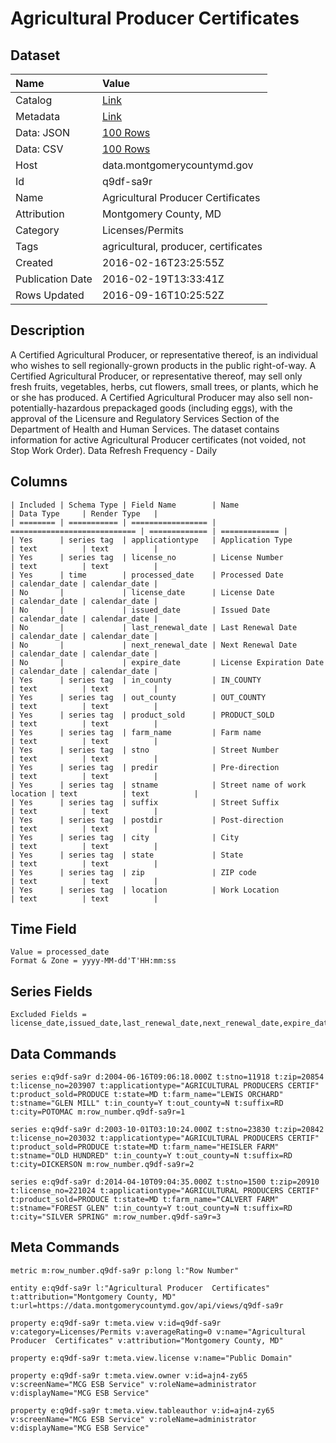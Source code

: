 # Agricultural Producer Certificates

## Dataset

| Name | Value |
| :--- | :---- |
| Catalog | [Link](https://catalog.data.gov/dataset/agricultural-producer-certificates) |
| Metadata | [Link](https://data.montgomerycountymd.gov/api/views/q9df-sa9r) |
| Data: JSON | [100 Rows](https://data.montgomerycountymd.gov/api/views/q9df-sa9r/rows.json?max_rows=100) |
| Data: CSV | [100 Rows](https://data.montgomerycountymd.gov/api/views/q9df-sa9r/rows.csv?max_rows=100) |
| Host | data.montgomerycountymd.gov |
| Id | q9df-sa9r |
| Name | Agricultural Producer Certificates |
| Attribution | Montgomery County, MD |
| Category | Licenses/Permits |
| Tags | agricultural, producer, certificates |
| Created | 2016-02-16T23:25:55Z |
| Publication Date | 2016-02-19T13:33:41Z |
| Rows Updated | 2016-09-16T10:25:52Z |

## Description

A Certified Agricultural Producer, or representative thereof, is an individual who wishes to sell regionally-grown products in the public right-of-way.  A Certified Agricultural Producer, or representative thereof, may sell only fresh fruits, vegetables, herbs, cut flowers, small trees, or plants, which he or she has produced. A Certified Agricultural Producer may also sell non-potentially-hazardous prepackaged goods (including eggs), with the approval of the Licensure and Regulatory Services Section of the Department of Health and Human Services.  The dataset contains information for active Agricultural Producer certificates (not voided, not Stop Work Order).
Data Refresh Frequency - Daily

## Columns

```ls
| Included | Schema Type | Field Name        | Name                         | Data Type     | Render Type   |
| ======== | =========== | ================= | ============================ | ============= | ============= |
| Yes      | series tag  | applicationtype   | Application Type             | text          | text          |
| Yes      | series tag  | license_no        | License Number               | text          | text          |
| Yes      | time        | processed_date    | Processed Date               | calendar_date | calendar_date |
| No       |             | license_date      | License Date                 | calendar_date | calendar_date |
| No       |             | issued_date       | Issued Date                  | calendar_date | calendar_date |
| No       |             | last_renewal_date | Last Renewal Date            | calendar_date | calendar_date |
| No       |             | next_renewal_date | Next Renewal Date            | calendar_date | calendar_date |
| No       |             | expire_date       | License Expiration Date      | calendar_date | calendar_date |
| Yes      | series tag  | in_county         | IN_COUNTY                    | text          | text          |
| Yes      | series tag  | out_county        | OUT_COUNTY                   | text          | text          |
| Yes      | series tag  | product_sold      | PRODUCT_SOLD                 | text          | text          |
| Yes      | series tag  | farm_name         | Farm name                    | text          | text          |
| Yes      | series tag  | stno              | Street Number                | text          | text          |
| Yes      | series tag  | predir            | Pre-direction                | text          | text          |
| Yes      | series tag  | stname            | Street name of work location | text          | text          |
| Yes      | series tag  | suffix            | Street Suffix                | text          | text          |
| Yes      | series tag  | postdir           | Post-direction               | text          | text          |
| Yes      | series tag  | city              | City                         | text          | text          |
| Yes      | series tag  | state             | State                        | text          | text          |
| Yes      | series tag  | zip               | ZIP code                     | text          | text          |
| Yes      | series tag  | location          | Work Location                | text          | text          |
```

## Time Field

```ls
Value = processed_date
Format & Zone = yyyy-MM-dd'T'HH:mm:ss
```

## Series Fields

```ls
Excluded Fields = license_date,issued_date,last_renewal_date,next_renewal_date,expire_date
```

## Data Commands

```ls
series e:q9df-sa9r d:2004-06-16T09:06:18.000Z t:stno=11918 t:zip=20854 t:license_no=203907 t:applicationtype="AGRICULTURAL PRODUCERS CERTIF" t:product_sold=PRODUCE t:state=MD t:farm_name="LEWIS ORCHARD" t:stname="GLEN MILL" t:in_county=Y t:out_county=N t:suffix=RD t:city=POTOMAC m:row_number.q9df-sa9r=1

series e:q9df-sa9r d:2003-10-01T03:10:24.000Z t:stno=23830 t:zip=20842 t:license_no=203032 t:applicationtype="AGRICULTURAL PRODUCERS CERTIF" t:product_sold=PRODUCE t:state=MD t:farm_name="HEISLER FARM" t:stname="OLD HUNDRED" t:in_county=Y t:out_county=N t:suffix=RD t:city=DICKERSON m:row_number.q9df-sa9r=2

series e:q9df-sa9r d:2014-04-10T09:04:35.000Z t:stno=1500 t:zip=20910 t:license_no=221024 t:applicationtype="AGRICULTURAL PRODUCERS CERTIF" t:product_sold=PRODUCE t:state=MD t:farm_name="CALVERT FARM" t:stname="FOREST GLEN" t:in_county=Y t:out_county=N t:suffix=RD t:city="SILVER SPRING" m:row_number.q9df-sa9r=3
```

## Meta Commands

```ls
metric m:row_number.q9df-sa9r p:long l:"Row Number"

entity e:q9df-sa9r l:"Agricultural Producer  Certificates" t:attribution="Montgomery County, MD" t:url=https://data.montgomerycountymd.gov/api/views/q9df-sa9r

property e:q9df-sa9r t:meta.view v:id=q9df-sa9r v:category=Licenses/Permits v:averageRating=0 v:name="Agricultural Producer  Certificates" v:attribution="Montgomery County, MD"

property e:q9df-sa9r t:meta.view.license v:name="Public Domain"

property e:q9df-sa9r t:meta.view.owner v:id=ajn4-zy65 v:screenName="MCG ESB Service" v:roleName=administrator v:displayName="MCG ESB Service"

property e:q9df-sa9r t:meta.view.tableauthor v:id=ajn4-zy65 v:screenName="MCG ESB Service" v:roleName=administrator v:displayName="MCG ESB Service"
```